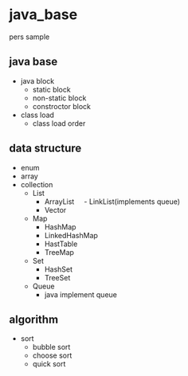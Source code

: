 # java_base
 pers sample
## java base 
 - java block 
   - static block  
   - non-static block  
   - constroctor block   
 - class load
   - class load order
## data structure 
 - enum
 - array
 - collection
   - List
     - ArrayList
     - LinkList(implements queue)
     - Vector
   - Map
     - HashMap
     - LinkedHashMap
     - HastTable
     - TreeMap
   - Set
     - HashSet
     - TreeSet
   - Queue
     - java implement queue

## algorithm
- sort
   - bubble sort
   - choose sort
   - quick sort


